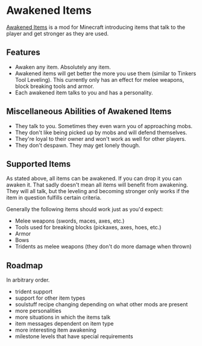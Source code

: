 
# Awakened Items

[Awakened Items](https://modrinth.com/mod/awakened-items) is a mod for Minecraft introducing items that talk to the player and get stronger as they are used.

## Features

- Awaken any item. Absolutely any item.
- Awakened items will get better the more you use them (similar to Tinkers Tool Leveling). This currently only has an effect for melee weapons, block breaking tools and armor.
- Each awakened item talks to you and has a personality.

## Miscellaneous Abilities of Awakened Items

- They talk to you. Sometimes they even warn you of approaching mobs.
- They don't like being picked up by mobs and will defend themselves.
- They're loyal to their owner and won't work as well for other players.
- They don't despawn. They may get lonely though.

## Supported Items

As stated above, all items can be awakened. If you can drop it you can awaken it. That sadly doesn't mean all items will benefit from awakening.
They will all talk, but the leveling and becoming stronger only works if the item in question fulfills certain criteria.

Generally the following items should work just as you'd expect:

- Melee weapons (swords, maces, axes, etc.)
- Tools used for breaking blocks (pickaxes, axes, hoes, etc.)
- Armor
- Bows
- Tridents as melee weapons (they don't do more damage when thrown)

## Roadmap

In arbitrary order.

- trident support
- support for other item types
- soulstuff recipe changing depending on what other mods are present
- more personalities
- more situations in which the items talk
- item messages dependent on item type
- more interesting item awakening
- milestone levels that have special requirements 
